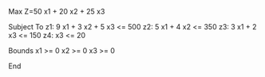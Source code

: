Max
  Z=50 x1 + 20 x2 + 25 x3

Subject To
  z1: 9 x1 + 3 x2 + 5 x3 <= 500
  z2: 5 x1 + 4 x2        <= 350
  z3: 3 x1        + 2 x3 <= 150
  z4:               x3 <= 20

Bounds
  x1 >= 0
  x2 >= 0
  x3 >= 0

End
